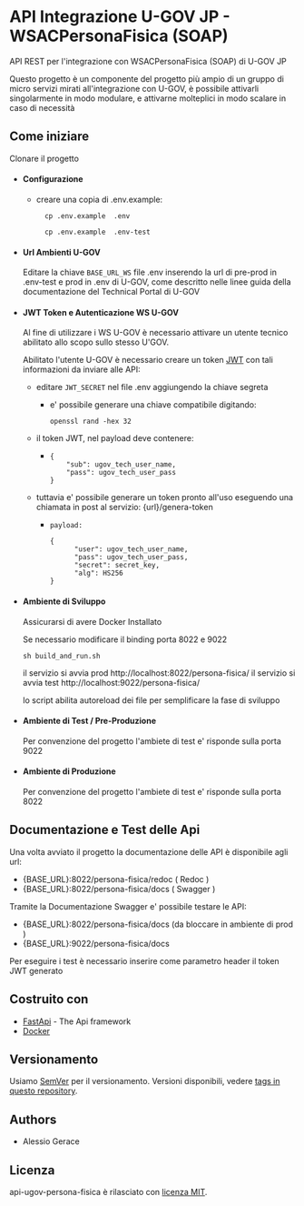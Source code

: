 # API Integrazione U-GOV JP - WSACPersonaFisica (SOAP)

API REST per l'integrazione con WSACPersonaFisica (SOAP) di U-GOV JP

Questo progetto è un componente del progetto più ampio di un gruppo
di micro servizi mirati all'integrazione con U-GOV, è possibile attivarli
singolarmente in modo modulare, e attivarne molteplici in modo scalare in caso di necessità


## Come iniziare

Clonare il progetto

- #### Configurazione 
    - creare una copia di .env.example:
      ```
        cp .env.example  .env
        ```
      ```
        cp .env.example  .env-test
        ```
- #### Url Ambienti U-GOV

  Editare la chiave `BASE_URL_WS` file .env inserendo la url di pre-prod in .env-test
  e prod in .env di U-GOV, come descritto nelle linee guida della documentazione del Technical Portal di U-GOV
  
- #### JWT Token e Autenticazione WS U-GOV
    
  Al fine di utilizzare i WS U-GOV è necessario attivare un utente tecnico abilitato allo scopo sullo stesso U'GOV.

  Abilitato l'utente U-GOV è necessario creare un token [JWT](https://jwt.io/) con tali informazioni da inviare alle API:
  
    - editare `JWT_SECRET` nel file .env aggiungendo la chiave segreta
      
      - e' possibile generare una chiave compatibile digitando: 
        ```
        openssl rand -hex 32
        ```
        
    - il token JWT, nel payload deve contenere:
      
      - ```
        {
            "sub": ugov_tech_user_name,
            "pass": ugov_tech_user_pass
        }
        ```
  - tuttavia e' possibile generare un token pronto all'uso eseguendo una chiamata in post al
    servizio: {url}/genera-token
    
    - ```
      payload:
      
      {
            "user": ugov_tech_user_name,
            "pass": ugov_tech_user_pass,
            "secret": secret_key,
            "alg": HS256
      }
      ```
    
- #### Ambiente di Sviluppo
    
    Assicurarsi di avere Docker Installato
    
    Se necessario modificare il binding porta 8022 e 9022
  
    ```
    sh build_and_run.sh
    ```
  
    il servizio si avvia prod  http://localhost:8022/persona-fisica/
    il servizio si avvia test  http://localhost:9022/persona-fisica/
  
    lo script abilita autoreload dei file per semplificare la fase di sviluppo


- #### Ambiente di Test / Pre-Produzione

  Per convenzione del progetto l'ambiete di test e' risponde sulla porta 9022

- #### Ambiente di Produzione

  Per convenzione del progetto l'ambiete di test e' risponde sulla porta 8022


## Documentazione e Test delle Api

Una volta avviato il progetto la documentazione delle API è disponibile agli url:

- {BASE_URL}:8022/persona-fisica/redoc ( Redoc )
- {BASE_URL}:8022/persona-fisica/docs ( Swagger )

Tramite la Documentazione Swagger e' possibile testare le API:

- {BASE_URL}:8022/persona-fisica/docs (da bloccare in ambiente di prod )
- {BASE_URL}:9022/persona-fisica/docs

Per eseguire i test è necessario inserire come parametro header il token JWT generato

## Costruito con

* [FastApi](https://https://fastapi.tiangolo.com/.tiangolo.com/) - The Api framework 
* [Docker](https://docs.docker.com/) 

## Versionamento

Usiamo [SemVer](http://semver.org/) per il versionamento. Versioni disponibili, vedere [tags in questo repository](https://github.com/INRIM/api-ugov-persona-fisica/tags). 

Authors
------------

- Alessio Gerace

## Licenza

api-ugov-persona-fisica è rilasciato con [licenza MIT](https://github.com/INRIM/api-ugov-persona-fisica/blob/master/LICENSE).